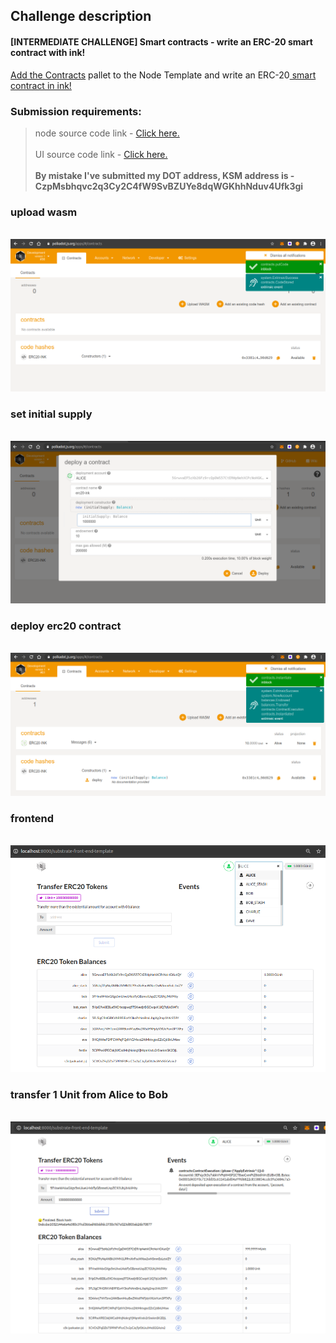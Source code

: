 ## Challenge description
#### [INTERMEDIATE CHALLENGE] Smart contracts - write an ERC-20 smart contract with ink!
<a href="https://substrate.dev/docs/en/tutorials/add-contracts-pallet/">Add the Contracts</a> pallet to the Node Template and write an ERC-20<a href="https://substrate.dev/docs/en/tutorials/add-contracts-pallet/"> smart contract in ink!</a>
### Submission requirements:
 > node source code link - <a href="https://github.com/s5k0651/hello-world-by-polkadot/tree/master/ERC20-smart-contract-with-ink/substrate-node-template"> Click here.</a><br/><br/>
 > UI source code link - <a href="https://github.com/s5k0651/hello-world-by-polkadot/tree/master/ERC20-smart-contract-with-ink/substrate-front-end-template"> Click here.</a><br/><br/>
 **By mistake I've submitted my DOT address, KSM address is - CzpMsbhqvc2q3Cy2C4fW9SvBZUYe8dqWGKhhNduv4Ufk3gi**

### upload wasm
<br/>![upload_wasm](upload_wasm.png)
### set initial supply
<br/>![deploy_contract](deploy_contract.png)
### deploy erc20 contract
<br/>![deploy_contract_0](deploy_contract_0.png)
### frontend
<br/>![fronend](fronend.png)
### transfer 1 Unit from Alice to Bob
<br/>![frontend_0](frontend_0.png)

